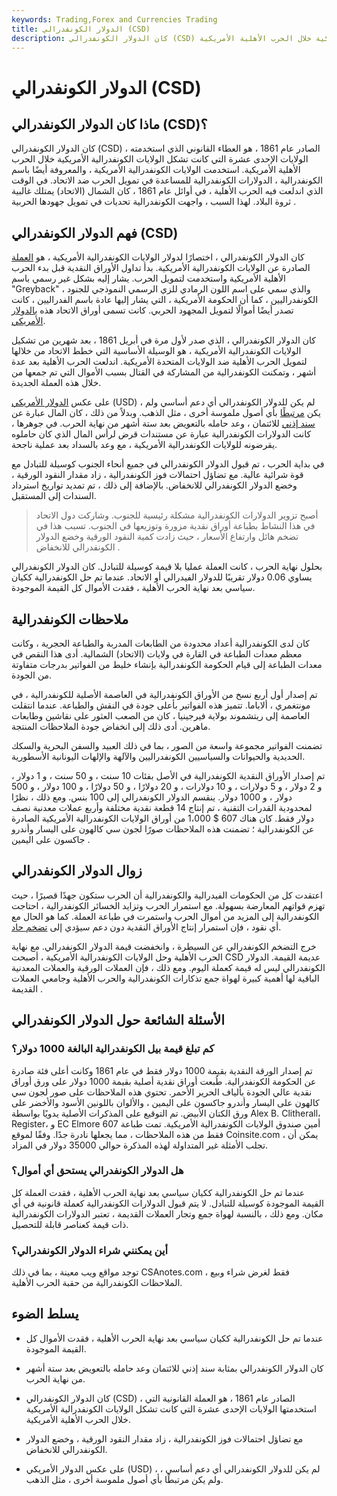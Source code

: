 ```yaml
---
keywords: Trading,Forex and Currencies Trading
title: الدولار الكونفدرالي (CSD)
description: كان الدولار الكونفدرالي (CSD) هو العطاء القانوني للولايات الإحدى عشرة التي كانت تشكل الولايات الكونفدرالية الأمريكية خلال الحرب الأهلية الأمريكية.
---
```


# الدولار الكونفدرالي (CSD)
## ماذا كان الدولار الكونفدرالي (CSD)؟

كان الدولار الكونفدرالي (CSD) ، الصادر عام 1861 ، هو العطاء القانوني الذي استخدمته الولايات الإحدى عشرة التي كانت تشكل الولايات الكونفدرالية الأمريكية خلال الحرب الأهلية الأمريكية. استخدمت الولايات الكونفدرالية الأمريكية ، والمعروفة أيضًا باسم الكونفدرالية ، الدولارات الكونفدرالية للمساعدة في تمويل الحرب ضد الاتحاد. في الوقت الذي اندلعت فيه الحرب الأهلية ، في أوائل عام 1861 ، كان الشمال (الاتحاد) يمتلك غالبية ثروة البلاد. لهذا السبب ، واجهت الكونفدرالية تحديات في تمويل جهودها الحربية .

## فهم الدولار الكونفدرالي (CSD)

كان الدولار الكونفدرالي ، اختصارًا لدولار الولايات الكونفدرالية الأمريكية ، هو [العملة](/currency) الصادرة عن الولايات الكونفدرالية الأمريكية. بدأ تداول الأوراق النقدية قبل بدء الحرب الأهلية الأمريكية واستخدمت لتمويل الحرب. يشار إليه بشكل غير رسمي باسم "Greyback" ، والذي سمي على اسم اللون الرمادي للزي الرسمي النموذجي للجنود الكونفدراليين ، كما أن الحكومة الأمريكية ، التي يشار إليها عادة باسم الفدراليين ، كانت تصدر أيضًا أموالًا لتمويل المجهود الحربي. كانت تسمى أوراق الاتحاد هذه [بالدولار الأمريكي](/greenback).

كان الدولار الكونفدرالي ، الذي صدر لأول مرة في أبريل 1861 ، بعد شهرين من تشكيل الولايات الكونفدرالية الأمريكية ، هو الوسيلة الأساسية التي خطط الاتحاد من خلالها لتمويل الحرب الأهلية ضد الولايات المتحدة الأمريكية. اندلعت الحرب الأهلية بعد عدة أشهر ، وتمكنت الكونفدرالية من المشاركة في القتال بسبب الأموال التي تم جمعها من خلال هذه العملة الجديدة.

على عكس [الدولار الأمريكي](/usd-united-states-dollar) (USD) ، لم يكن للدولار الكونفدرالي أي دعم أساسي ولم يكن [مرتبطًا](/pegging) بأي أصول ملموسة أخرى ، مثل الذهب. وبدلاً من ذلك ، كان المال عبارة عن [سند إذني](/promissorynote) للائتمان ، وعد حامله بالتعويض بعد ستة أشهر من نهاية الحرب. في جوهرها ، كانت الدولارات الكونفدرالية عبارة عن مستندات قرض لرأس المال الذي كان حاملوه يقرضونه للولايات الكونفدرالية الأمريكية ، مع وعد بالسداد بعد عملية ناجحة.

في بداية الحرب ، تم قبول الدولار الكونفدرالي في جميع أنحاء الجنوب كوسيلة للتبادل مع قوة شرائية عالية. مع تضاؤل احتمالات فوز الكونفدرالية ، زاد مقدار النقود الورقية ، وخضع الدولار الكونفدرالي للانخفاض. بالإضافة إلى ذلك ، تم تمديد تواريخ استرداد السندات إلى المستقبل.

> أصبح تزوير الدولارات الكونفدرالية مشكلة رئيسية للجنوب. وشاركت دول الاتحاد في هذا النشاط بطباعة أوراق نقدية مزورة وتوزيعها في الجنوب. تسبب هذا في تضخم هائل وارتفاع الأسعار ، حيث زادت كمية النقود الورقية وخضع الدولار الكونفدرالي للانخفاض .

>

بحلول نهاية الحرب ، كانت العملة عمليا بلا قيمة كوسيلة للتبادل. كان الدولار الكونفدرالي يساوي 0.06 دولار تقريبًا للدولار الفيدرالي أو الاتحاد. عندما تم حل الكونفدرالية ككيان سياسي بعد نهاية الحرب الأهلية ، فقدت الأموال كل القيمة الموجودة.

## ملاحظات الكونفدرالية

كان لدى الكونفدرالية أعداد محدودة من الطابعات المدربة والطباعة الحجرية ، وكانت معظم معدات الطباعة في القارة في ولايات (الاتحاد) الشمالية. أدى هذا النقص في معدات الطباعة إلى قيام الحكومة الكونفدرالية بإنشاء خليط من الفواتير بدرجات متفاوتة من الجودة.

تم إصدار أول أربع نسخ من الأوراق الكونفدرالية في العاصمة الأصلية للكونفدرالية ، في مونتغمري ، ألاباما. تتميز هذه الفواتير بأعلى جودة في النقش والطباعة. عندما انتقلت العاصمة إلى ريتشموند بولاية فيرجينيا ، كان من الصعب العثور على نقاشين وطابعات ماهرين. أدى ذلك إلى انخفاض جودة الملاحظات المنتجة.

تضمنت الفواتير مجموعة واسعة من الصور ، بما في ذلك العبيد والسفن البحرية والسكك الحديدية والحيوانات والسياسيين الكونفدراليين والآلهة والإلهات اليونانية الأسطورية.

تم إصدار الأوراق النقدية الكونفدرالية في الأصل بفئات 10 سنت ، و 50 سنت ، و 1 دولار ، و 2 دولار ، و 5 دولارات ، و 10 دولارات ، و 20 دولارًا ، و 50 دولارًا ، و 100 دولار ، و 500 دولار ، و 1000 دولار. ينقسم الدولار الكونفدرالي إلى 100 بنس. ومع ذلك ، نظرًا لمحدودية القدرات التقنية ، تم إنتاج 14 قطعة نقدية مختلفة وأربع عملات معدنية نصف دولار فقط. كان هناك 607 $ 1،000 من أوراق الولايات الكونفدرالية الأمريكية الصادرة عن الكونفدرالية ؛ تضمنت هذه الملاحظات صورًا لجون سي كالهون على اليسار وأندرو جاكسون على اليمين .

## زوال الدولار الكونفدرالي

اعتقدت كل من الحكومات الفيدرالية والكونفدرالية أن الحرب ستكون جهدًا قصيرًا ، حيث تهزم قواتهم المعارضة بسهولة. مع استمرار الحرب وتزايد الخسائر الكونفدرالية ، احتاجت الكونفدرالية إلى المزيد من أموال الحرب واستمرت في طباعة العملة. كما هو الحال مع أي نقود ، فإن استمرار إنتاج الأوراق النقدية دون دعم سيؤدي إلى [تضخم حاد](/inflation).

خرج التضخم الكونفدرالي عن السيطرة ، وانخفضت قيمة الدولار الكونفدرالي. مع نهاية الحرب الأهلية وحل الولايات الكونفدرالية الأمريكية ، أصبحت CSD عديمة القيمة. الدولار الكونفدرالي ليس له قيمة كعملة اليوم. ومع ذلك ، فإن العملات الورقية والعملات المعدنية الباقية لها أهمية كبيرة لهواة جمع تذكارات الكونفدرالية والحرب الأهلية وجامعي العملات القديمة .

## الأسئلة الشائعة حول الدولار الكونفدرالي

### كم تبلغ قيمة بيل الكونفدرالية البالغة 1000 دولار؟

تم إصدار الورقة النقدية بقيمة 1000 دولار فقط في عام 1861 وكانت أعلى فئة صادرة عن الحكومة الكونفدرالية. طُبعت أوراق نقدية أصلية بقيمة 1000 دولار على ورق أوراق نقدية عالي الجودة بألياف الحرير الأحمر. تحتوي هذه الملاحظات على صور لجون سي كالهون على اليسار وأندرو جاكسون على اليمين ، والألوان باللونين الأسود والأخضر على ورق الكتان الأبيض. تم التوقيع على المذكرات الأصلية يدويًا بواسطة Alex B. Clitherall، Register، و EC Elmore أمين صندوق الولايات الكونفدرالية الأمريكية. تمت طباعة 607 فقط من هذه الملاحظات ، مما يجعلها نادرة جدًا. وفقًا لموقع Coinsite.com ، يمكن أن تجلب الأمثلة غير المتداولة لهذه المذكرة حوالي 35000 دولار في المزاد.

### هل الدولار الكونفدرالي يستحق أي أموال؟

عندما تم حل الكونفدرالية ككيان سياسي بعد نهاية الحرب الأهلية ، فقدت العملة كل القيمة الموجودة كوسيلة للتبادل. لا يتم قبول الدولارات الكونفدرالية كعملة قانونية في أي مكان. ومع ذلك ، بالنسبة لهواة جمع وتجار العملات القديمة ، تعتبر الدولارات الكونفدرالية ذات قيمة كعناصر قابلة للتحصيل.

### أين يمكنني شراء الدولار الكونفدرالي؟

توجد مواقع ويب معينة ، بما في ذلك CSAnotes.com ، فقط لغرض شراء وبيع الملاحظات الكونفدرالية من حقبة الحرب الأهلية.

## يسلط الضوء

- عندما تم حل الكونفدرالية ككيان سياسي بعد نهاية الحرب الأهلية ، فقدت الأموال كل القيمة الموجودة.

- كان الدولار الكونفدرالي بمثابة سند إذني للائتمان وعد حامله بالتعويض بعد ستة أشهر من نهاية الحرب.

- كان الدولار الكونفدرالي (CSD) ، الصادر عام 1861 ، هو العملة القانونية التي استخدمتها الولايات الإحدى عشرة التي كانت تشكل الولايات الكونفدرالية الأمريكية خلال الحرب الأهلية الأمريكية.

- مع تضاؤل احتمالات فوز الكونفدرالية ، زاد مقدار النقود الورقية ، وخضع الدولار الكونفدرالي للانخفاض.

- على عكس الدولار الأمريكي (USD) ، لم يكن للدولار الكونفدرالي أي دعم أساسي ، ولم يكن مرتبطًا بأي أصول ملموسة أخرى ، مثل الذهب.

